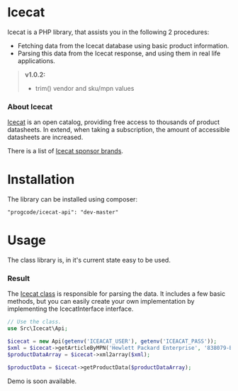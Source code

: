Icecat
======

Icecat is a PHP library, that assists you in the following 2 procedures:
* Fetching data from the Icecat database using basic product information.
* Parsing this data from the Icecat response, and using them in real life applications.

>
> **v1.0.2:**
>
> - trim() vendor and sku/mpn values

### About Icecat
[Icecat](http://icecat.biz, "Icecat") is an open catalog, providing free access to thousands of product datasheets.
In extend, when taking a subscription, the amount of accessible datasheets are increased.

There is a list of [Icecat sponsor brands](http://icecat.co.uk/en/menu/partners/index.html, "Icecat sponsor brands").


Installation
============

The library can be installed using composer:

```
"progcode/icecat-api": "dev-master"
```

Usage
=====

The class library is, in it's current state easy to be used.

### Result

The [Icecat class](https://github.com/progcode/icecat-api/blob/master/src/Icecat/Api.php) is responsible for parsing the data. It includes a few basic methods, but you can easily create your 
own implementation by implementing the IcecatInterface interface.

```php
// Use the class.
use Src\Icecat\Api;

$icecat = new Api(getenv('ICEACAT_USER'), getenv('ICEACAT_PASS'));
$xml = $icecat->getArticleByMPN('Hewlett Packard Enterprise', '838079-B21', 'HU');
$productDataArray = $icecat->xml2array($xml);

$productData = $icecat->getProductData($productDataArray);

```

Demo is soon available.
